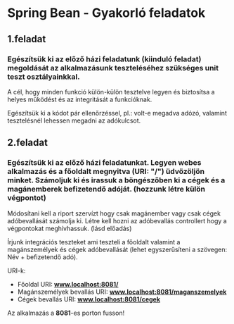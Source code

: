 # Spring Bean - Gyakorló feladatok

## 1.feladat

### Egészítsük ki az előző házi feladatunk (kiinduló feladat) megoldását az alkalmazásunk teszteléséhez szükséges unit teszt osztályainkkal. 

A cél, hogy minden funkció külön-külön tesztelve legyen és biztosítsa a helyes működést és az integritását a funkcióknak.

Egészítsük ki a kódot pár ellenőrzéssel, pl.: volt-e megadva adózó, valamint tesztelésnél lehessen megadni az adókulcsot.


## 2.feladat

### Egészítsük ki az előző házi feladatunkat. Legyen webes alkalmazás és a főoldalt megnyitva (URI: "/") üdvözöljön minket. Számoljuk ki és irassuk a böngészőben ki a cégek és a magánemberek befizetendő adóját. (hozzunk létre külön végpontot)

Módosítani kell a riport szervízt hogy csak magánember vagy csak cégek adóbevallását számolja ki.
Létre kell hozni az adóbevallás controllert hogy a végpontokat meghívhassuk. (lásd előadás)

Írjunk integrációs teszteket ami teszteli a főoldalt valamint a magánszemélyek és cégek adóbevallását (lehet egyszerűsíteni a szövegen: Név + befizetendő adó).

URI-k:
- Főoldal URI: **www.localhost:8081/**
- Magánszemélyek bevallás URI: **www.localhost:8081/maganszemelyek**
- Cégek bevallás URI: **www.localhost:8081/cegek**

Az alkalmazás a **8081**-es porton fusson!